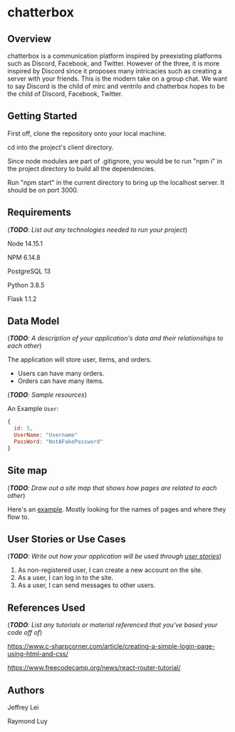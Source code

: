 # chatterbox


## Overview

chatterbox is a communication platform inspired by preexisting platforms such as Discord, Facebook, and Twitter. However of the three, it is more inspired by Discord since it
proposes many intricacies such as creating a server with your friends. This is the modern take on a group chat. We want to say Discord is the child of mirc and ventrilo
and chatterbox hopes to be the child of Discord, Facebook, Twitter.

## Getting Started

First off, clone the repository onto your local machine.

cd into the project's client directory.

Since node modules are part of .gitignore, you would be to run "npm i" in the project directory to build all the dependencies.

Run "npm start" in the current directory to bring up the localhost server. It should be on port 3000.

## Requirements

(___TODO__: List out any technologies needed to run your project_)

Node 14.15.1

NPM 6.14.8

PostgreSQL 13

Python 3.8.5

Flask 1.1.2

## Data Model

(___TODO__: A description of your application's data and their relationships to each other_)

The application will store user, items, and orders.

- Users can have many orders.
- Orders can have many items.

(___TODO__: Sample resources_)

An Example `User`:

```javascript
{
  id: 5,
  UserName: "Username"
  PassWord: "NotAFakePassword"
}
```


## Site map

(___TODO__: Draw out a site map that shows how pages are related to each other_)

Here's an [example](https://www.kauligmedia.com/media/1589/sitemap-01.jpg). Mostly looking for the names of pages and where they flow to.

## User Stories or Use Cases

(___TODO__: Write out how your application will be used through [user stories](http://en.wikipedia.org/wiki/User_story#Format)_)

1. As non-registered user, I can create a new account on the site.
2. As a user, I can log in to the site.
3. As a user, I can send messages to other users.

## References Used

(___TODO__: List any tutorials or material referenced that you've based your code off of_)

https://www.c-sharpcorner.com/article/creating-a-simple-login-page-using-html-and-css/

https://www.freecodecamp.org/news/react-router-tutorial/

## Authors
Jeffrey Lei

Raymond Luy
